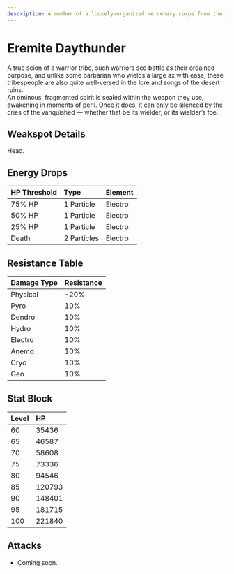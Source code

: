 ```yaml
---
description: A member of a loosely-organized mercenary corps from the golden desert sands. Will work for anyone as long as the pay is good.
---
```


# Eremite Daythunder

A true scion of a warrior tribe, such warriors see battle as their ordained purpose, and unlike some barbarian who wields a large ax with ease, these tribespeople are also quite well-versed in the lore and songs of the desert ruins.  
An ominous, fragmented spirit is sealed within the weapon they use, awakening in moments of peril. Once it does, it can only be silenced by the cries of the vanquished — whether that be its wielder, or its wielder’s foe.

## Weakspot Details

Head.

## Energy Drops

| HP Threshold | Type        | Element |
| :----------- | :---------- | :------ |
| 75% HP       | 1 Particle  | Electro |
| 50% HP       | 1 Particle  | Electro |
| 25% HP       | 1 Particle  | Electro |
| Death        | 2 Particles | Electro |

## Resistance Table

| Damage Type | Resistance |
| :---------- | :--------- |
| Physical    | -20%       |
| Pyro        | 10%        |
| Dendro      | 10%        |
| Hydro       | 10%        |
| Electro     | 10%        |
| Anemo       | 10%        |
| Cryo        | 10%        |
| Geo         | 10%        |

## Stat Block

| Level | HP     |
| :---- | :----- |
| 60    | 35436  |
| 65    | 46587  |
| 70    | 58608  |
| 75    | 73336  |
| 80    | 94546  |
| 85    | 120793 |
| 90    | 148401 |
| 95    | 181715 |
| 100   | 221840 |

## Attacks

* Coming soon.

